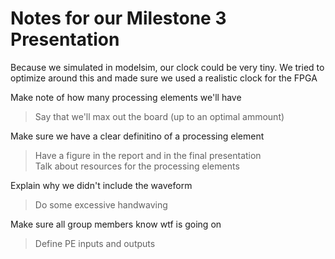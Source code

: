 # Notes for our Milestone 3 Presentation

Because we simulated in modelsim, our clock could be very tiny. We tried to optimize around this and made sure we used a realistic clock for the FPGA

Make note of how many processing elements we'll have
> Say that we'll max out the board (up to an optimal ammount)  

Make sure we have a clear definitino of a processing element
> Have a figure in the report and in the final presentation  
> Talk about resources for the processing elements  

Explain why we didn't include the waveform  
> Do some excessive handwaving  

Make sure all group members know wtf is going on  
> Define PE inputs and outputs